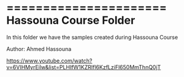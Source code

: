 ======================
Hassouna Course Folder
======================

In this folder we have the samples created during Hassouna Course

Author: Ahmed Hassouna

https://www.youtube.com/watch?v=6VIHMyrEilw&list=PLHIfW1KZRIfl6KzfLziFl650MmThnQ0jT